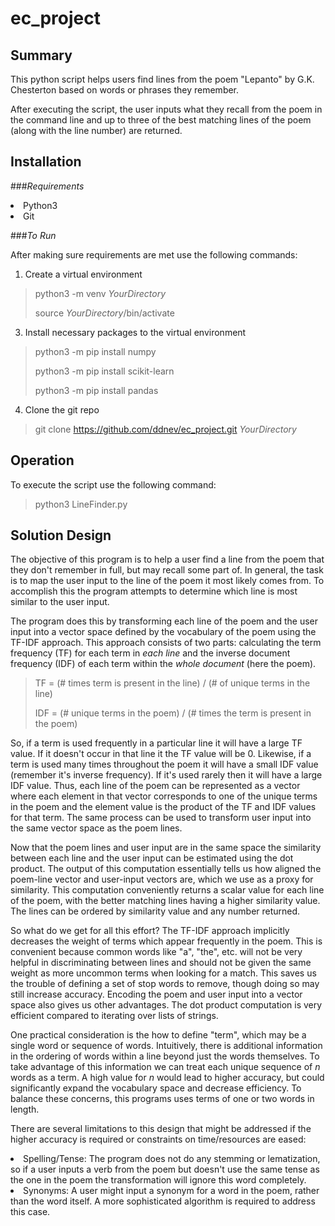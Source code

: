 # ec_project

## Summary
This python script helps users find lines from the poem "Lepanto" by G.K. Chesterton based on words or phrases they remember.

After executing the script, the user inputs what they recall from the poem in the command line and up to three of the best matching lines of the poem (along with the line number) are returned.

## Installation
###_Requirements_
<li>Python3</li>
<li>Git</li>

###_To Run_

After making sure requirements are met use the following commands: 

1) Create a virtual environment 
>python3 -m venv _YourDirectory_
>
>source _YourDirectory_/bin/activate

3) Install necessary packages to the virtual environment
>python3 -m pip install numpy
>
>python3 -m pip install scikit-learn
>
>python3 -m pip install pandas

4) Clone the git repo
>git clone https://github.com/ddnev/ec_project.git _YourDirectory_
## Operation
To execute the script use the following command:
>python3 LineFinder.py

## Solution Design
The objective of this program is to help a user find a line from the poem that they don't remember in full, but may recall some part of. 
In general, the task is to map the user input to the line of the poem it most likely comes from.
To accomplish this the program attempts to determine which line is most similar to the user input.

The program does this by transforming each line of the poem and the user input into a vector space defined by the vocabulary of the poem using the TF-IDF approach.
This approach consists of two parts: calculating the term frequency (TF) for each term in _each line_ and the inverse document frequency (IDF) of each term within the _whole document_ (here the poem).
> TF = (# times term is present in the line) / (# of unique terms in the line)
> 
> IDF = (# unique terms in the poem) / (# times the term is present in the poem)

So, if a term is used frequently in a particular line it will have a large TF value. 
If it doesn't occur in that line it the TF value will be 0.
Likewise, if a term is used many times throughout the poem it will have a small IDF value (remember it's inverse frequency). If it's used rarely then it will have a large IDF value.
Thus, each line of the poem can be represented as a vector where each element in that vector corresponds to one of the unique terms in the poem and the element value is the product of the TF and IDF values for that term.
The same process can be used to transform user input into the same vector space as the poem lines.

Now that the poem lines and user input are in the same space the similarity between each line and the user input can be estimated using the dot product. 
The output of this computation essentially tells us how aligned the poem-line vector and user-input vectors are, which we use as a proxy for similarity.
This computation conveniently returns a scalar value for each line of the poem, with the better matching lines having a higher similarity value.
The lines can be ordered by similarity value and any number returned.

So what do we get for all this effort? The TF-IDF approach implicitly decreases the weight of terms which appear frequently in the poem.
This is convenient because common words like "a", "the", etc. will not be very helpful in discriminating between lines and should not be given the same weight as more uncommon terms when looking for a match.
This saves us the trouble of defining a set of stop words to remove, though doing so may still increase accuracy.
Encoding the poem and user input into a vector space also gives us other advantages. The dot product computation is very efficient compared to iterating over lists of strings.

One practical consideration is the how to define "term", which may be a single word or sequence of words. 
Intuitively, there is additional information in the ordering of words within a line beyond just the words themselves.
To take advantage of this information we can treat each unique sequence of _n_ words as a term.
A high value for _n_ would lead to higher accuracy, but could significantly expand the vocabulary space and decrease efficiency. 
To balance these concerns, this programs uses terms of one or two words in length.

There are several limitations to this design that might be addressed if the higher accuracy is required or constraints on time/resources are eased:
<li>Spelling/Tense: The program does not do any stemming or lematization, so if a user inputs a verb from the poem but doesn't use the same tense as the one in the poem the transformation will ignore this word completely.</li>
<li>Synonyms: A user might input a synonym for a word in the poem, rather than the word itself. A more sophisticated algorithm is required to address this case.</li>


